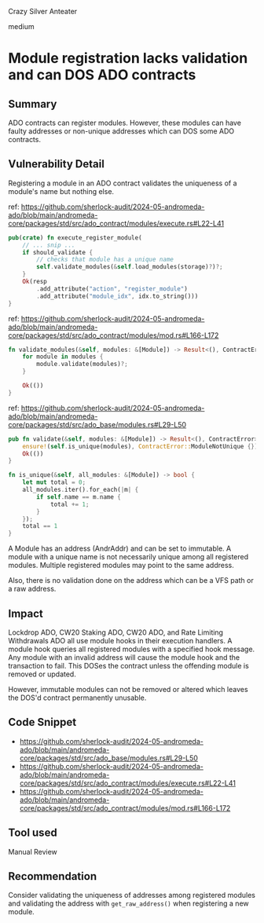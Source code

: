 Crazy Silver Anteater

medium

# Module registration lacks validation and can DOS ADO contracts

## Summary
ADO contracts can register modules. However, these modules can have faulty addresses or non-unique addresses which can DOS some ADO contracts.

## Vulnerability Detail
Registering a module in an ADO contract validates the uniqueness of a module's name but nothing else.

ref: https://github.com/sherlock-audit/2024-05-andromeda-ado/blob/main/andromeda-core/packages/std/src/ado_contract/modules/execute.rs#L22-L41
```rust
pub(crate) fn execute_register_module(
    // ... snip ...
    if should_validate {
        // checks that module has a unique name
        self.validate_modules(&self.load_modules(storage)?)?;
    }
    Ok(resp
        .add_attribute("action", "register_module")
        .add_attribute("module_idx", idx.to_string()))
}
```
ref: https://github.com/sherlock-audit/2024-05-andromeda-ado/blob/main/andromeda-core/packages/std/src/ado_contract/modules/mod.rs#L166-L172
```rust
fn validate_modules(&self, modules: &[Module]) -> Result<(), ContractError> {
    for module in modules {
        module.validate(modules)?;
    }

    Ok(())
}
```
ref: https://github.com/sherlock-audit/2024-05-andromeda-ado/blob/main/andromeda-core/packages/std/src/ado_base/modules.rs#L29-L50
```rust
pub fn validate(&self, modules: &[Module]) -> Result<(), ContractError> {
    ensure!(self.is_unique(modules), ContractError::ModuleNotUnique {});
    Ok(())
}

fn is_unique(&self, all_modules: &[Module]) -> bool {
    let mut total = 0;
    all_modules.iter().for_each(|m| {
        if self.name == m.name {
            total += 1;
        }
    });
    total == 1
}
```

A Module has an address (AndrAddr) and can be set to immutable. A module with a unique name is not necessarily unique among all registered modules. Multiple registered modules may point to the same address. 

Also, there is no validation done on the address which can be a VFS path or a raw address.

## Impact
Lockdrop ADO, CW20 Staking ADO, CW20 ADO, and Rate Limiting Withdrawals ADO all use module hooks in their execution handlers. A module hook queries all registered modules with a specified hook message. Any module with an invalid address will cause the module hook and the transaction to fail. This DOSes the contract unless the offending module is removed or updated.

However, immutable modules can not be removed or altered which leaves the DOS'd contract permanently unusable.

## Code Snippet
- https://github.com/sherlock-audit/2024-05-andromeda-ado/blob/main/andromeda-core/packages/std/src/ado_base/modules.rs#L29-L50
- https://github.com/sherlock-audit/2024-05-andromeda-ado/blob/main/andromeda-core/packages/std/src/ado_contract/modules/execute.rs#L22-L41
- https://github.com/sherlock-audit/2024-05-andromeda-ado/blob/main/andromeda-core/packages/std/src/ado_contract/modules/mod.rs#L166-L172

## Tool used
Manual Review

## Recommendation
Consider validating the uniqueness of addresses among registered modules and validating the address with `get_raw_address()` when registering a new module.